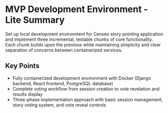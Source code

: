 # MVP Development Environment - Lite Summary

Set up local development environment for Censeo story pointing application and implement three incremental, testable chunks of core functionality. Each chunk builds upon the previous while maintaining simplicity and clear separation of concerns between containerized services.

## Key Points
- Fully containerized development environment with Docker (Django backend, React frontend, PostgreSQL database)
- Complete voting workflow from session creation to vote revelation and results display
- Three-phase implementation approach with basic session management, story voting system, and vote reveal controls